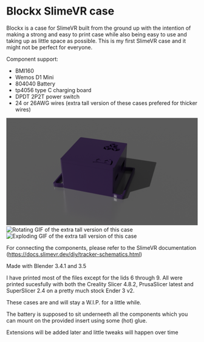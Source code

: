# Blockx SlimeVR case
Blockx is a case for SlimeVR built from the ground up with the intention of making a strong and easy to print case while also being easy to use and taking up as little space as possible. This is my first SlimeVR case and it might not be perfect for everyone.

Component support:
* BMI160
* Wemos D1 Mini
* 804040 Battery
* tp4056 type C charging board
* DPDT 2P2T power switch
* 24 or 26AWG wires (extra tall version of these cases prefered for thicker wires)

![Image of the extra tall version of this case](https://github.com/SubzeV/Blockx-SlimeVR/blob/main/Renders/RenderXT.png)
![Rotating GIF of the extra tall version of this case](https://github.com/SubzeV/Blockx-SlimeVR/blob/main/Renders/CasesXTRotate.gif)
![Exploding GIF of the extra tall version of this case](https://github.com/SubzeV/Blockx-SlimeVR/blob/main/Renders/CasesXTExplode.gif)

For connecting the components, please refer to the SlimeVR documentation (https://docs.slimevr.dev/diy/tracker-schematics.html)

Made with Blender 3.4.1 and 3.5

I have printed most of the files except for the lids 6 through 9.
All were printed sucesfully with both the Creality Slicer 4.8.2, PrusaSlicer latest and SuperSlicer 2.4 on a pretty much stock Ender 3 v2.

These cases are and will stay a W.I.P. for a little while.

The battery is supposed to sit underneeth all the components which you can mount on the provided insert using some (hot) glue.

Extensions will be added later and little tweaks will happen over time

